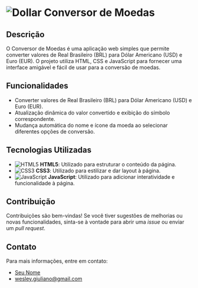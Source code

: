# ![Dollar](https://img.icons8.com/fluency/32/000000/us-dollar-circled.png) Conversor de Moedas

## Descrição

O Conversor de Moedas é uma aplicação web simples que permite converter valores de Real Brasileiro (BRL) para Dólar Americano (USD) e Euro (EUR). O projeto utiliza HTML, CSS e JavaScript para fornecer uma interface amigável e fácil de usar para a conversão de moedas.

## Funcionalidades

- Converter valores de Real Brasileiro (BRL) para Dólar Americano (USD) e Euro (EUR).
- Atualização dinâmica do valor convertido e exibição do símbolo correspondente.
- Mudança automática do nome e ícone da moeda ao selecionar diferentes opções de conversão.

## Tecnologias Utilizadas

- ![HTML5](https://img.icons8.com/color/48/000000/html-5.png) **HTML5**: Utilizado para estruturar o conteúdo da página.
- ![CSS3](https://img.icons8.com/color/48/000000/css3.png) **CSS3**: Utilizado para estilizar e dar layout à página.
- ![JavaScript](https://img.icons8.com/color/48/000000/javascript.png) **JavaScript**: Utilizado para adicionar interatividade e funcionalidade à página.

## Contribuição

Contribuições são bem-vindas! Se você tiver sugestões de melhorias ou novas funcionalidades, sinta-se à vontade para abrir uma _issue_ ou enviar um _pull request_.

## Contato

Para mais informações, entre em contato:
- [Seu Nome]([https://www.linkedin.com/in/seu-perfil](https://www.linkedin.com/in/wesleygmarin/))
- wesley.giuliano@gmail.com
